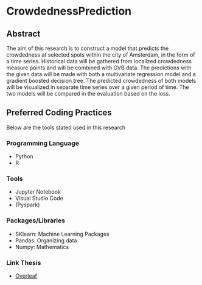 # CrowdednessPrediction

## Abstract
The aim of this research is to construct a model that predicts the crowdedness at selected spots within the city of Amsterdam, in the form of a time series. Historical data will be gathered from localized crowdedness measure points and will be combined with GVB data. The predictions with the given data will be made with both a multivariate regression model and a gradient boosted decision tree. The predicted crowdedness of both models will be visualized in separate time series over a given period of time. The two models will be compared in the evaluation based on the loss. 

## Preferred Coding Practices
Below are the tools stated used in this research

### Programming Language
- Python
- R

### Tools
- Jupyter Notebook
- Visual Studio Code
- (Pyspark)

### Packages/Libraries
- SKlearn: Machine Learning Packages
- Pandas: Organizing data
- Numpy: Mathematics

### Link Thesis 
- [Overleaf](https://www.overleaf.com/3825517455cpkbjdbgpwmn)